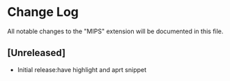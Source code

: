 # Change Log

All notable changes to the "MIPS" extension will be documented in this file.

## [Unreleased]

- Initial release:have highlight and aprt snippet
